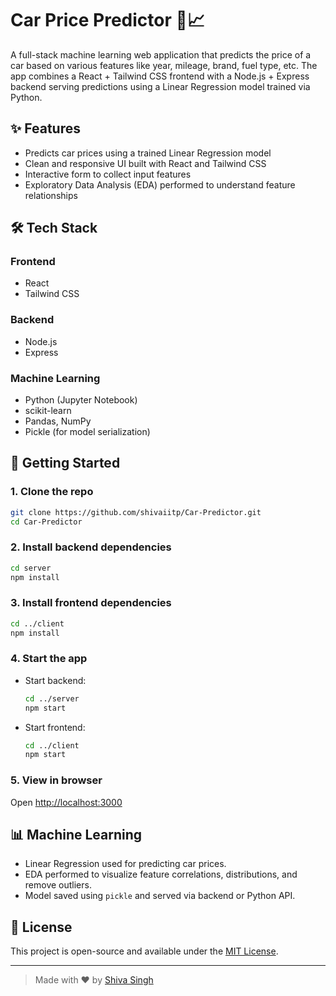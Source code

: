 # Car Price Predictor 🚗📈

A full-stack machine learning web application that predicts the price of a car based on various features like year, mileage, brand, fuel type, etc. The app combines a React + Tailwind CSS frontend with a Node.js + Express backend serving predictions using a Linear Regression model trained via Python.

## ✨ Features
- Predicts car prices using a trained Linear Regression model
- Clean and responsive UI built with React and Tailwind CSS
- Interactive form to collect input features
- Exploratory Data Analysis (EDA) performed to understand feature relationships

## 🛠️ Tech Stack

### Frontend
- React
- Tailwind CSS

### Backend
- Node.js
- Express

### Machine Learning
- Python (Jupyter Notebook)
- scikit-learn
- Pandas, NumPy
- Pickle (for model serialization)

## 🚀 Getting Started

### 1. Clone the repo
```bash
git clone https://github.com/shivaiitp/Car-Predictor.git
cd Car-Predictor
```

### 2. Install backend dependencies
```bash
cd server
npm install
```

### 3. Install frontend dependencies
```bash
cd ../client
npm install
```

### 4. Start the app
- Start backend:
  ```bash
  cd ../server
  npm start
  ```

- Start frontend:
  ```bash
  cd ../client
  npm start
  ```

### 5. View in browser
Open [http://localhost:3000](http://localhost:3000)

## 📊 Machine Learning

- Linear Regression used for predicting car prices.
- EDA performed to visualize feature correlations, distributions, and remove outliers.
- Model saved using `pickle` and served via backend or Python API.

## 📝 License
This project is open-source and available under the [MIT License](LICENSE).

---

> Made with ❤️ by [Shiva Singh](https://github.com/shivaiitp)
